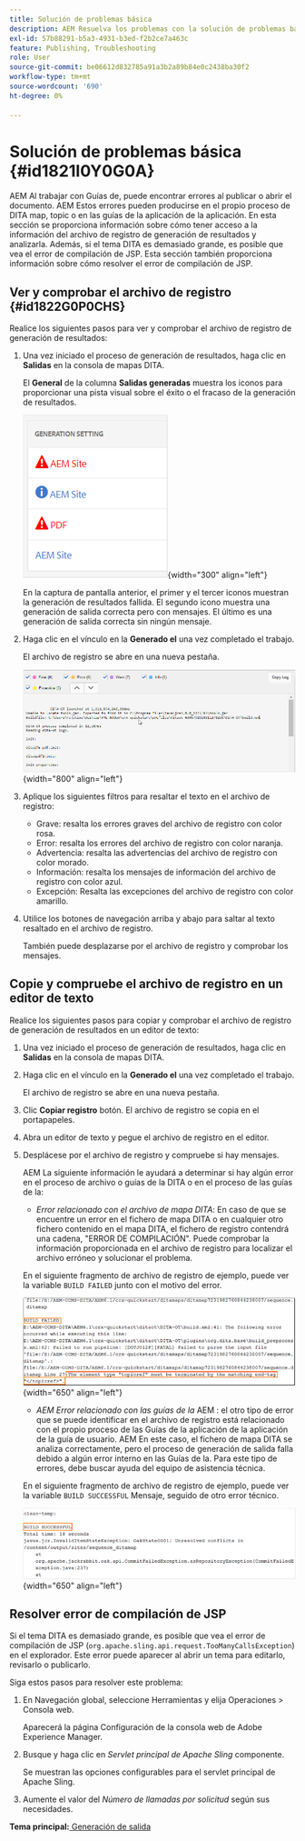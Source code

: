 ```yaml
---
title: Solución de problemas básica
description: AEM Resuelva los problemas con la solución de problemas básica en las Guías de. Aprenda a ver, copiar y comprobar el archivo de registro en un editor de texto y a resolver los errores de compilación de JSP.
exl-id: 57b88291-b5a3-4931-b3ed-f2b2ce7a463c
feature: Publishing, Troubleshooting
role: User
source-git-commit: be06612d832785a91a3b2a89b84e0c2438ba30f2
workflow-type: tm+mt
source-wordcount: '690'
ht-degree: 0%

---
```


# Solución de problemas básica {#id1821I0Y0G0A}

AEM Al trabajar con Guías de, puede encontrar errores al publicar o abrir el documento. AEM Estos errores pueden producirse en el propio proceso de DITA map, topic o en las guías de la aplicación de la aplicación. En esta sección se proporciona información sobre cómo tener acceso a la información del archivo de registro de generación de resultados y analizarla. Además, si el tema DITA es demasiado grande, es posible que vea el error de compilación de JSP. Esta sección también proporciona información sobre cómo resolver el error de compilación de JSP.

## Ver y comprobar el archivo de registro {#id1822G0P0CHS}

Realice los siguientes pasos para ver y comprobar el archivo de registro de generación de resultados:

1. Una vez iniciado el proceso de generación de resultados, haga clic en **Salidas** en la consola de mapas DITA.

   El **General** de la columna **Salidas generadas** muestra los iconos para proporcionar una pista visual sobre el éxito o el fracaso de la generación de resultados.

   ![](images/output-general-settings.png){width="300" align="left"}

   En la captura de pantalla anterior, el primer y el tercer iconos muestran la generación de resultados fallida. El segundo icono muestra una generación de salida correcta pero con mensajes. El último es una generación de salida correcta sin ningún mensaje.

1. Haga clic en el vínculo en la **Generado el** una vez completado el trabajo.

   El archivo de registro se abre en una nueva pestaña.

   ![](images/log-file.png){width="800" align="left"}

1. Aplique los siguientes filtros para resaltar el texto en el archivo de registro:
   - Grave: resalta los errores graves del archivo de registro con color rosa.
   - Error: resalta los errores del archivo de registro con color naranja.
   - Advertencia: resalta las advertencias del archivo de registro con color morado.
   - Información: resalta los mensajes de información del archivo de registro con color azul.
   - Excepción: Resalta las excepciones del archivo de registro con color amarillo.
1. Utilice los botones de navegación arriba y abajo para saltar al texto resaltado en el archivo de registro.

   También puede desplazarse por el archivo de registro y comprobar los mensajes.


## Copie y compruebe el archivo de registro en un editor de texto

Realice los siguientes pasos para copiar y comprobar el archivo de registro de generación de resultados en un editor de texto:

1. Una vez iniciado el proceso de generación de resultados, haga clic en **Salidas** en la consola de mapas DITA.

1. Haga clic en el vínculo en la **Generado el** una vez completado el trabajo.

   El archivo de registro se abre en una nueva pestaña.

1. Clic **Copiar registro** botón. El archivo de registro se copia en el portapapeles.
1. Abra un editor de texto y pegue el archivo de registro en el editor.

1. Desplácese por el archivo de registro y compruebe si hay mensajes.

   AEM La siguiente información le ayudará a determinar si hay algún error en el proceso de archivo o guías de la DITA o en el proceso de las guías de la:

   - *Error relacionado con el archivo de mapa DITA*: En caso de que se encuentre un error en el fichero de mapa DITA o en cualquier otro fichero contenido en el mapa DITA, el fichero de registro contendrá una cadena, &quot;ERROR DE COMPILACIÓN&quot;. Puede comprobar la información proporcionada en el archivo de registro para localizar el archivo erróneo y solucionar el problema.

   En el siguiente fragmento de archivo de registro de ejemplo, puede ver la variable `BUILD FAILED` junto con el motivo del error.

   ![](images/dita-error-in-log-file.png){width="650" align="left"}

   - *AEM Error relacionado con las guías de la* AEM : el otro tipo de error que se puede identificar en el archivo de registro está relacionado con el propio proceso de las Guías de la aplicación de la aplicación de la guía de usuario. AEM En este caso, el fichero de mapa DITA se analiza correctamente, pero el proceso de generación de salida falla debido a algún error interno en las Guías de la. Para este tipo de errores, debe buscar ayuda del equipo de asistencia técnica.

   En el siguiente fragmento de archivo de registro de ejemplo, puede ver la variable `BUILD SUCCESSFUL` Mensaje, seguido de otro error técnico.

   ![](images/process-error-in-log-file.png){width="650" align="left"}


## Resolver error de compilación de JSP

Si el tema DITA es demasiado grande, es posible que vea el error de compilación de JSP \(`org.apache.sling.api.request.TooManyCallsException`\) en el explorador. Este error puede aparecer al abrir un tema para editarlo, revisarlo o publicarlo.

Siga estos pasos para resolver este problema:

1. En Navegación global, seleccione Herramientas y elija Operaciones \> Consola web.

   Aparecerá la página Configuración de la consola web de Adobe Experience Manager.

1. Busque y haga clic en *Servlet principal de Apache Sling* componente.

   Se muestran las opciones configurables para el servlet principal de Apache Sling.

1. Aumente el valor del *Número de llamadas por solicitud* según sus necesidades.


**Tema principal:**[ Generación de salida](generate-output.md)
